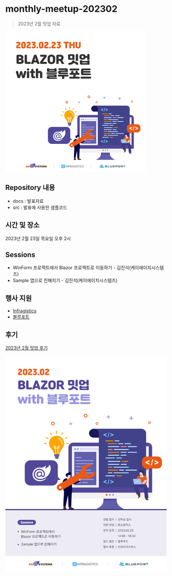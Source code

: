 # monthly-meetup-202302
> 2023년 2월 밋업 자료

![온오프믹스 썸네일 이미지](/images/onoffmix.jpg)

## Repository 내용
- docs : 발표자료
- src : 발표에 사용한 샘플코드

## 시간 및 장소
2023년 2월 23일 목요일 오후 2시

## Sessions
- WinForm 프로젝트에서 Blazor 프로젝트로 이동하기 - 김진석(케이에이치시스템즈)
- Sample 앱으로 친해지기 - 김진석(케이에이치시스템즈)

## 행사 지원
- [Infragistics](https://www.infragistics.co.kr)
- [블루포트](https://www.blueport.co.kr)


## 후기
[2023년 2월 밋업 후기](https://blog.naver.com/khsystems2018/223027470327)

![온오프믹스 이미지](/images/onffmix-detail.jpg)
